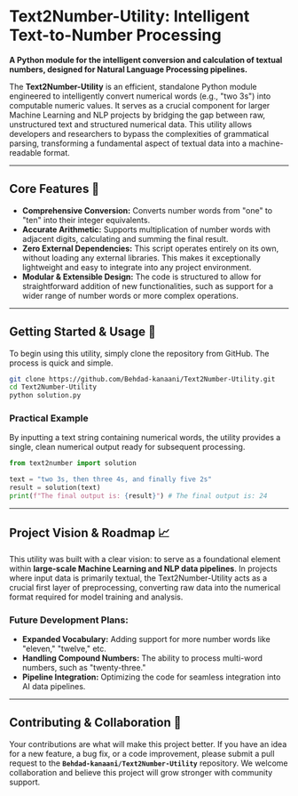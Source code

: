 # Text2Number-Utility: Intelligent Text-to-Number Processing

**A Python module for the intelligent conversion and calculation of textual numbers, designed for Natural Language Processing pipelines.**

The **Text2Number-Utility** is an efficient, standalone Python module engineered to intelligently convert numerical words (e.g., "two 3s") into computable numeric values. It serves as a crucial component for larger Machine Learning and NLP projects by bridging the gap between raw, unstructured text and structured numerical data. This utility allows developers and researchers to bypass the complexities of grammatical parsing, transforming a fundamental aspect of textual data into a machine-readable format.

-----

## Core Features 🌟

  * **Comprehensive Conversion:** Converts number words from "one" to "ten" into their integer equivalents.
  * **Accurate Arithmetic:** Supports multiplication of number words with adjacent digits, calculating and summing the final result.
  * **Zero External Dependencies:** This script operates entirely on its own, without loading any external libraries. This makes it exceptionally lightweight and easy to integrate into any project environment.
  * **Modular & Extensible Design:** The code is structured to allow for straightforward addition of new functionalities, such as support for a wider range of number words or more complex operations.

-----

## Getting Started & Usage 🚀

To begin using this utility, simply clone the repository from GitHub. The process is quick and simple.

```bash
git clone https://github.com/Behdad-kanaani/Text2Number-Utility.git
cd Text2Number-Utility
python solution.py
```

### Practical Example

By inputting a text string containing numerical words, the utility provides a single, clean numerical output ready for subsequent processing.

```python
from text2number import solution

text = "two 3s, then three 4s, and finally five 2s"
result = solution(text)
print(f"The final output is: {result}") # The final output is: 24
```

-----

## Project Vision & Roadmap 📈

This utility was built with a clear vision: to serve as a foundational element within **large-scale Machine Learning and NLP data pipelines**. In projects where input data is primarily textual, the Text2Number-Utility acts as a crucial first layer of preprocessing, converting raw data into the numerical format required for model training and analysis.

### Future Development Plans:

  * **Expanded Vocabulary:** Adding support for more number words like "eleven," "twelve," etc.
  * **Handling Compound Numbers:** The ability to process multi-word numbers, such as "twenty-three."
  * **Pipeline Integration:** Optimizing the code for seamless integration into AI data pipelines.

-----

## Contributing & Collaboration 🤝

Your contributions are what will make this project better. If you have an idea for a new feature, a bug fix, or a code improvement, please submit a pull request to the **`Behdad-kanaani/Text2Number-Utility`** repository. We welcome collaboration and believe this project will grow stronger with community support.
